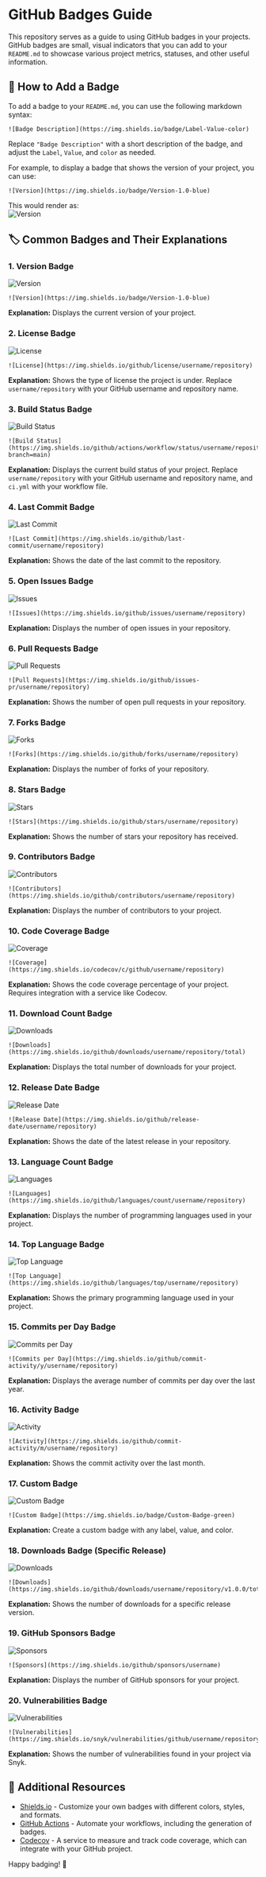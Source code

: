 # GitHub Badges Guide

This repository serves as a guide to using GitHub badges in your projects. GitHub badges are small, visual indicators that you can add to your `README.md` to showcase various project metrics, statuses, and other useful information.

## 📛 How to Add a Badge

To add a badge to your `README.md`, you can use the following markdown syntax:

```
![Badge Description](https://img.shields.io/badge/Label-Value-color)
```

Replace `"Badge Description"` with a short description of the badge, and adjust the `Label`, `Value`, and `color` as needed.

For example, to display a badge that shows the version of your project, you can use:

```
![Version](https://img.shields.io/badge/Version-1.0-blue)
```

This would render as:  
![Version](https://img.shields.io/badge/Version-1.0-blue)

## 🏷️ Common Badges and Their Explanations

### 1. **Version Badge**

![Version](https://img.shields.io/badge/Version-1.0-blue)

```
![Version](https://img.shields.io/badge/Version-1.0-blue)
```

**Explanation:** Displays the current version of your project.

### 2. **License Badge**

![License](https://img.shields.io/github/license/username/repository)

```
![License](https://img.shields.io/github/license/username/repository)
```

**Explanation:** Shows the type of license the project is under. Replace `username/repository` with your GitHub username and repository name.

### 3. **Build Status Badge**

![Build Status](https://img.shields.io/github/actions/workflow/status/username/repository/ci.yml?branch=main)

```
![Build Status](https://img.shields.io/github/actions/workflow/status/username/repository/ci.yml?branch=main)
```

**Explanation:** Displays the current build status of your project. Replace `username/repository` with your GitHub username and repository name, and `ci.yml` with your workflow file.

### 4. **Last Commit Badge**

![Last Commit](https://img.shields.io/github/last-commit/username/repository)

```
![Last Commit](https://img.shields.io/github/last-commit/username/repository)
```

**Explanation:** Shows the date of the last commit to the repository.

### 5. **Open Issues Badge**

![Issues](https://img.shields.io/github/issues/username/repository)

```
![Issues](https://img.shields.io/github/issues/username/repository)
```

**Explanation:** Displays the number of open issues in your repository.

### 6. **Pull Requests Badge**

![Pull Requests](https://img.shields.io/github/issues-pr/username/repository)

```
![Pull Requests](https://img.shields.io/github/issues-pr/username/repository)
```

**Explanation:** Shows the number of open pull requests in your repository.

### 7. **Forks Badge**

![Forks](https://img.shields.io/github/forks/username/repository)

```
![Forks](https://img.shields.io/github/forks/username/repository)
```

**Explanation:** Displays the number of forks of your repository.

### 8. **Stars Badge**

![Stars](https://img.shields.io/github/stars/username/repository)

```
![Stars](https://img.shields.io/github/stars/username/repository)
```

**Explanation:** Shows the number of stars your repository has received.

### 9. **Contributors Badge**

![Contributors](https://img.shields.io/github/contributors/username/repository)

```
![Contributors](https://img.shields.io/github/contributors/username/repository)
```

**Explanation:** Displays the number of contributors to your project.

### 10. **Code Coverage Badge**

![Coverage](https://img.shields.io/codecov/c/github/username/repository)

```
![Coverage](https://img.shields.io/codecov/c/github/username/repository)
```

**Explanation:** Shows the code coverage percentage of your project. Requires integration with a service like Codecov.

### 11. **Download Count Badge**

![Downloads](https://img.shields.io/github/downloads/username/repository/total)

```
![Downloads](https://img.shields.io/github/downloads/username/repository/total)
```

**Explanation:** Displays the total number of downloads for your project.

### 12. **Release Date Badge**

![Release Date](https://img.shields.io/github/release-date/username/repository)

```
![Release Date](https://img.shields.io/github/release-date/username/repository)
```

**Explanation:** Shows the date of the latest release in your repository.

### 13. **Language Count Badge**

![Languages](https://img.shields.io/github/languages/count/username/repository)

```
![Languages](https://img.shields.io/github/languages/count/username/repository)
```

**Explanation:** Displays the number of programming languages used in your project.

### 14. **Top Language Badge**

![Top Language](https://img.shields.io/github/languages/top/username/repository)

```
![Top Language](https://img.shields.io/github/languages/top/username/repository)
```

**Explanation:** Shows the primary programming language used in your project.

### 15. **Commits per Day Badge**

![Commits per Day](https://img.shields.io/github/commit-activity/y/username/repository)

```
![Commits per Day](https://img.shields.io/github/commit-activity/y/username/repository)
```

**Explanation:** Displays the average number of commits per day over the last year.

### 16. **Activity Badge**

![Activity](https://img.shields.io/github/commit-activity/m/username/repository)

```
![Activity](https://img.shields.io/github/commit-activity/m/username/repository)
```

**Explanation:** Shows the commit activity over the last month.

### 17. **Custom Badge**

![Custom Badge](https://img.shields.io/badge/Custom-Badge-green)

```
![Custom Badge](https://img.shields.io/badge/Custom-Badge-green)
```

**Explanation:** Create a custom badge with any label, value, and color.

### 18. **Downloads Badge (Specific Release)**

![Downloads](https://img.shields.io/github/downloads/username/repository/v1.0.0/total)

```
![Downloads](https://img.shields.io/github/downloads/username/repository/v1.0.0/total)
```

**Explanation:** Shows the number of downloads for a specific release version.

### 19. **GitHub Sponsors Badge**

![Sponsors](https://img.shields.io/github/sponsors/username)

```
![Sponsors](https://img.shields.io/github/sponsors/username)
```

**Explanation:** Displays the number of GitHub sponsors for your project.

### 20. **Vulnerabilities Badge**

![Vulnerabilities](https://img.shields.io/snyk/vulnerabilities/github/username/repository)

```
![Vulnerabilities](https://img.shields.io/snyk/vulnerabilities/github/username/repository)
```

**Explanation:** Shows the number of vulnerabilities found in your project via Snyk.

## 🔗 Additional Resources

- [Shields.io](https://shields.io/) - Customize your own badges with different colors, styles, and formats.
- [GitHub Actions](https://github.com/features/actions) - Automate your workflows, including the generation of badges.
- [Codecov](https://codecov.io/) - A service to measure and track code coverage, which can integrate with your GitHub project.

Happy badging! 🚀
